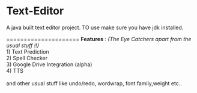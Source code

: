 Text-Editor
===========

A java built text editor project.
TO use make sure you have jdk installed.

=====================
<b>Features</b> : <i>(The Eye Catchers apart from the usual stuff !!)</i>
<br/>1) Text Prediction
<br/>2) Spell Checker
<br/>3) Google Drive Integration (alpha)
<br/>4) TTS
<br/><br/> and other usual stuff like undo/redo, wordwrap, font family,weight etc..
